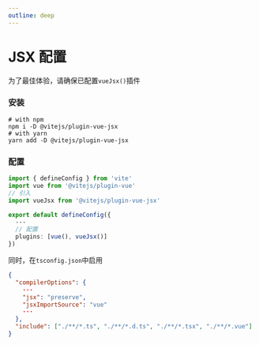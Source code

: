 ```yaml
---
outline: deep
---
```


# JSX 配置

为了最佳体验，请确保已配置`vueJsx()`插件

### 安装

```shell
# with npm
npm i -D @vitejs/plugin-vue-jsx
# with yarn
yarn add -D @vitejs/plugin-vue-jsx
```

### 配置

```ts
import { defineConfig } from 'vite'
import vue from '@vitejs/plugin-vue'
// 引入
import vueJsx from '@vitejs/plugin-vue-jsx'

export default defineConfig({
  ···
  // 配置
  plugins: [vue(), vueJsx()]
})
```

同时，在`tsconfig.json`中启用

```json
{
  "compilerOptions": {
    ···
    "jsx": "preserve",
    "jsxImportSource": "vue"
    ···
  },
  "include": ["./**/*.ts", "./**/*.d.ts", "./**/*.tsx", "./**/*.vue"]
}
```
